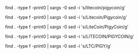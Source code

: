 find . -type f -print0 | xargs -0 sed -i 's/litecoin/pigycoin/g'

find . -type f -print0 | xargs -0 sed -i 's/Litecoin/Pigycoin/g'

find . -type f -print0 | xargs -0 sed -i 's/LiteCoin/PigyCoin/g'

find . -type f -print0 | xargs -0 sed -i 's/LITECOIN/PIGYCOIN/g'

find . -type f -print0 | xargs -0 sed -i 's/LTC/PIGY/g'
